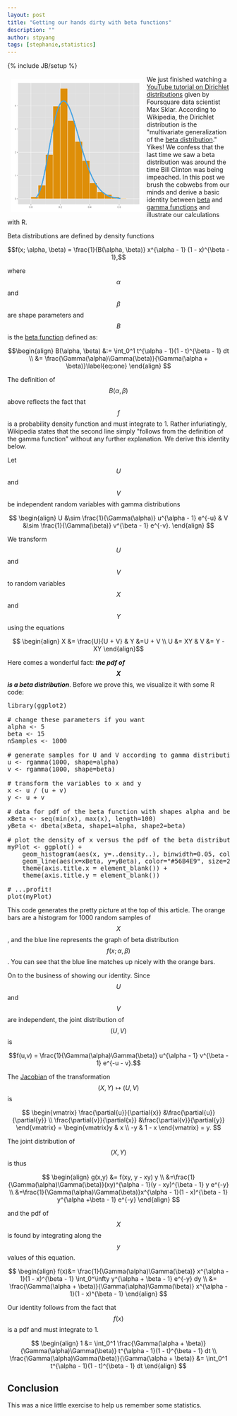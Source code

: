 ```yaml
---
layout: post
title: "Getting our hands dirty with beta functions"
description: ""
author: stpyang
tags: [stephanie,statistics]
---
```

{% include JB/setup %}

<meta property="og:image" content="/assets/data/beta.png" />
<img style="float:left; width: 300px; padding:8px" src="/assets/data/beta.png" alt=""/>

We just finished watching a [YouTube tutorial on Dirichlet distributions][max]
given by Foursquare data scientist Max Sklar.  According to Wikipedia, the
Dirichlet distribution is the "multivariate generalization of the [beta
distribution][wikibetadist]." Yikes!  We confess that the last time we saw a beta
distribution was around the time Bill Clinton was being impeached.  In this post
we brush the cobwebs from our minds and derive a basic identity between
[beta][wikibetafunction] and [gamma functions][wikigammafunction] and illustrate our
calculations with R.

<!-- more -->

Beta distributions are defined by density functions

$$f(x; \alpha, \beta) = \frac{1}{B(\alpha, \beta)} x^{\alpha - 1} (1 -
x)^{\beta - 1},$$

where $$\alpha$$ and $$\beta$$ are shape parameters and $$B$$ is the
[beta function][wikibetafunction] defined as:

$$\begin{align}
B(\alpha, \beta) &:= \int_0^1 t^{\alpha - 1}(1 - t)^{\beta - 1} dt \\ &=
\frac{\Gamma(\alpha)\Gamma(\beta)}{\Gamma(\alpha + \beta)}\label{eq:one}
\end{align}
$$

The definition of $$B(\alpha, \beta)$$ above reflects the fact that
$$f$$ is a probability density function and must integrate to 1.
Rather infuriatingly, Wikipedia states that the second line simply
"follows from the definition of the gamma function" without any
further explanation.  We derive this identity below.

Let $$U$$ and $$V$$ be independent random variables with gamma
distributions

$$
\begin{align}
U &\sim \frac{1}{\Gamma(\alpha)} u^{\alpha - 1} e^{-u}
&
V &\sim \frac{1}{\Gamma(\beta)} v^{\beta - 1} e^{-v}.
\end{align}
$$

We transform $$U$$ and $$V$$ to random variables $$X$$ and $$Y$$ using the equations

$$
\begin{align}
X &= \frac{U}{U + V} &  Y &=U + V \\
U &= XY & V &= Y - XY
\end{align}$$

Here comes a wonderful fact: ***the pdf of $$X$$ is a beta
distribution***.  Before we prove this, we visualize it with some R
code:

<pre>
library(ggplot2)

# change these parameters if you want
alpha <- 5
beta <- 15
nSamples <- 1000

# generate samples for U and V according to gamma distributions with parameters alpha and beta
u <- rgamma(1000, shape=alpha)
v <- rgamma(1000, shape=beta)

# transform the variables to x and y
x <- u / (u + v)
y <- u + v

# data for pdf of the beta function with shapes alpha and beta
xBeta <- seq(min(x), max(x), length=100)
yBeta <- dbeta(xBeta, shape1=alpha, shape2=beta)

# plot the density of x versus the pdf of the beta distribution
myPlot <- ggplot() +
    geom_histogram(aes(x, y=..density..), binwidth=0.05, color="white", fill="#E69F00") +
    geom_line(aes(x=xBeta, y=yBeta), color="#56B4E9", size=2) +
    theme(axis.title.x = element_blank()) +
    theme(axis.title.y = element_blank())

# ...profit!
plot(myPlot)
</pre>

This code generates the pretty picture at the top of this article.
The orange bars are a histogram for 1000 random samples of $$X$$, and
the blue line represents the graph of beta distribution
$$f(x;\alpha,\beta)$$.  You can see that the blue line matches up
nicely with the orange bars.

On to the business of showing our identity.  Since $$U$$ and $$V$$ are
independent, the joint distribution of $$(U,V)$$ is

$$f(u,v) = \frac{1}{\Gamma(\alpha)\Gamma(\beta)} u^{\alpha - 1}
v^{\beta - 1} e^{-u - v}.$$

The [Jacobian][jacobian] of the transformation $$(X,Y) \mapsto (U,V)$$ is

$$
\begin{vmatrix}
\frac{\partial{u}}{\partial{x}}
&\frac{\partial{u}}{\partial{y}} \\
\frac{\partial{v}}{\partial{x}}
&\frac{\partial{v}}{\partial{y}}
\end{vmatrix} =
\begin{vmatrix}y & x \\
-y & 1 - x
\end{vmatrix} = y.
$$

The joint distribution of $$(X,Y)$$ is thus

$$
\begin{align}
g(x,y) &= f(xy, y - xy) y
\\
&=\frac{1}{\Gamma(\alpha)\Gamma(\beta)}(xy)^{\alpha - 1}(y - xy)^{\beta - 1}
y e^{-y} \\
&=\frac{1}{\Gamma(\alpha)\Gamma(\beta)}x^{\alpha - 1}(1 - x)^{\beta - 1}
y^{\alpha +\beta - 1} e^{-y}
\end{align}
$$

and the pdf of $$X$$ is found by integrating along the $$y$$ values of
this equation.

$$
\begin{align}
f(x)&= \frac{1}{\Gamma(\alpha)\Gamma(\beta)} x^{\alpha - 1}(1 -
x)^{\beta - 1} \int_0^\infty y^{\alpha + \beta - 1} e^{-y} dy \\
&= \frac{\Gamma(\alpha + \beta)}{\Gamma(\alpha)\Gamma(\beta)} x^{\alpha - 1}(1 -
x)^{\beta - 1}
\end{align}
$$

Our identity follows from the fact that $$f(x)$$ is a pdf and must
integrate to 1.

$$
\begin{align}
1 &= \int_0^1
\frac{\Gamma(\alpha + \beta)}{\Gamma(\alpha)\Gamma(\beta)} t^{\alpha - 1}(1 - t)^{\beta - 1} dt \\
\frac{\Gamma(\alpha)\Gamma(\beta)}{\Gamma(\alpha + \beta)} &=
\int_0^1 t^{\alpha - 1}(1 - t)^{\beta - 1} dt
\end{align}
$$

## Conclusion ##

This was a nice little exercise to help us remember some statistics.

[max]: https://www.youtube.com/watch?v=6k7IzONQOzM
[wikibetadist]: http://en.wikipedia.org/wiki/Beta_distribution
[wikibetafunction]: http://en.wikipedia.org/wiki/Beta_function
[wikigammafunction]: http://en.wikipedia.org/wiki/Gamma_function
[jacobian]: http://en.wikipedia.org/wiki/Jacobian_matrix_and_determinant
